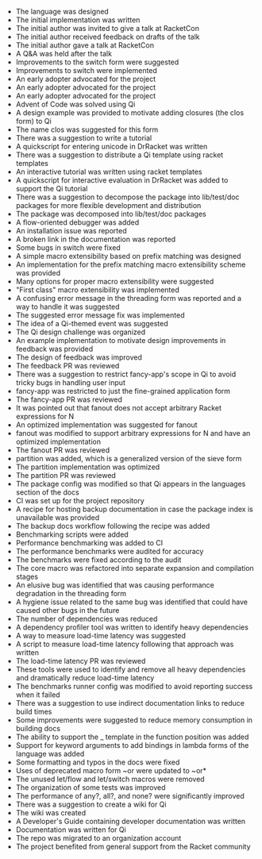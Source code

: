 * The language was designed
* The initial implementation was written
* The initial author was invited to give a talk at RacketCon
* The initial author received feedback on drafts of the talk
* The initial author gave a talk at RacketCon
* A Q&A was held after the talk
* Improvements to the switch form were suggested
* Improvements to switch were implemented
* An early adopter advocated for the project
* An early adopter advocated for the project
* An early adopter advocated for the project
* Advent of Code was solved using Qi
* A design example was provided to motivate adding closures (the clos form) to Qi
* The name clos was suggested for this form
* There was a suggestion to write a tutorial
* A quickscript for entering unicode in DrRacket was written
* There was a suggestion to distribute a Qi template using racket templates
* An interactive tutorial was written using racket templates
* A quickscript for interactive evaluation in DrRacket was added to support the Qi tutorial
* There was a suggestion to decompose the package into lib/test/doc packages for more flexible development and distribution
* The package was decomposed into lib/test/doc packages
* A flow-oriented debugger was added
* An installation issue was reported
* A broken link in the documentation was reported
* Some bugs in switch were fixed
* A simple macro extensibility based on prefix matching was designed
* An implementation for the prefix matching macro extensibility scheme was provided
* Many options for proper macro extensibility were suggested
* "First class" macro extensibility was implemented
* A confusing error message in the threading form was reported and a way to handle it was suggested
* The suggested error message fix was implemented
* The idea of a Qi-themed event was suggested
* The Qi design challenge was organized
* An example implementation to motivate design improvements in feedback was provided
* The design of feedback was improved
* The feedback PR was reviewed
* There was a suggestion to restrict fancy-app's scope in Qi to avoid tricky bugs in handling user input
* fancy-app was restricted to just the fine-grained application form
* The fancy-app PR was reviewed
* It was pointed out that fanout does not accept arbitrary Racket expressions for N
* An optimized implementation was suggested for fanout
* fanout was modified to support arbitrary expressions for N and have an optimized implementation
* The fanout PR was reviewed
* partition was added, which is a generalized version of the sieve form
* The partition implementation was optimized
* The partition PR was reviewed
* The package config was modified so that Qi appears in the languages section of the docs
* CI was set up for the project repository
* A recipe for hosting backup documentation in case the package index is unavailable was provided
* The backup docs workflow following the recipe was added
* Benchmarking scripts were added
* Performance benchmarking was added to CI
* The performance benchmarks were audited for accuracy
* The benchmarks were fixed according to the audit
* The core macro was refactored into separate expansion and compilation stages
* An elusive bug was identified that was causing performance degradation in the threading form
* A hygiene issue related to the same bug was identified that could have caused other bugs in the future
* The number of dependencies was reduced
* A dependency profiler tool was written to identify heavy dependencies
* A way to measure load-time latency was suggested
* A script to measure load-time latency following that approach was written
* The load-time latency PR was reviewed
* These tools were used to identify and remove all heavy dependencies and dramatically reduce load-time latency
* The benchmarks runner config was modified to avoid reporting success when it failed
* There was a suggestion to use indirect documentation links to reduce build times
* Some improvements were suggested to reduce memory consumption in building docs
* The ability to support the _ template in the function position was added
* Support for keyword arguments to add bindings in lambda forms of the language was added
* Some formatting and typos in the docs were fixed
* Uses of deprecated macro form ~or were updated to ~or*
* The unused let/flow and let/switch macros were removed
* The organization of some tests was improved
* The performance of any?, all?, and none? were significantly improved
* There was a suggestion to create a wiki for Qi
* The wiki was created
* A Developer's Guide containing developer documentation was written
* Documentation was written for Qi
* The repo was migrated to an organization account
* The project benefited from general support from the Racket community
